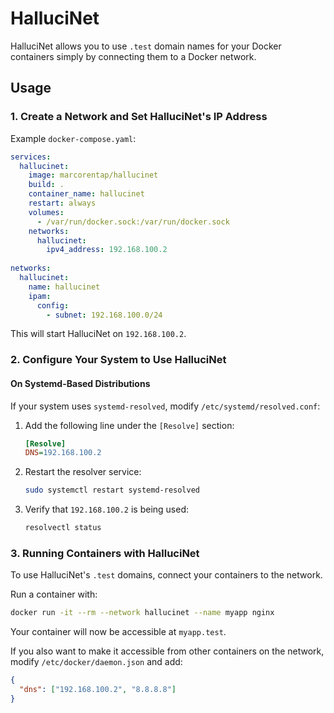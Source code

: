 # HalluciNet  

HalluciNet allows you to use `.test` domain names for your Docker containers simply by connecting them to a Docker network.  

## Usage  

### 1. Create a Network and Set HalluciNet's IP Address  

Example `docker-compose.yaml`:  

```yaml
services:
  hallucinet:
    image: marcorentap/hallucinet
    build: .
    container_name: hallucinet
    restart: always
    volumes:
      - /var/run/docker.sock:/var/run/docker.sock
    networks:
      hallucinet:
        ipv4_address: 192.168.100.2
      
networks:
  hallucinet:
    name: hallucinet
    ipam:
      config:
        - subnet: 192.168.100.0/24
```

This will start HalluciNet on `192.168.100.2`.  

### 2. Configure Your System to Use HalluciNet  

#### On Systemd-Based Distributions  
If your system uses `systemd-resolved`, modify `/etc/systemd/resolved.conf`:  

1. Add the following line under the `[Resolve]` section:  
   
   ```ini
   [Resolve]
   DNS=192.168.100.2
   ```

2. Restart the resolver service:  
   
   ```sh
   sudo systemctl restart systemd-resolved
   ```

3. Verify that `192.168.100.2` is being used:  

   ```sh
   resolvectl status
   ```

### 3. Running Containers with HalluciNet  

To use HalluciNet's `.test` domains, connect your containers to the network.  

Run a container with:  

```sh
docker run -it --rm --network hallucinet --name myapp nginx
```

Your container will now be accessible at `myapp.test`.  

If you also want to make it accessible from other containers on the network, modify `/etc/docker/daemon.json` and add:  

```json
{
  "dns": ["192.168.100.2", "8.8.8.8"]
}
```

